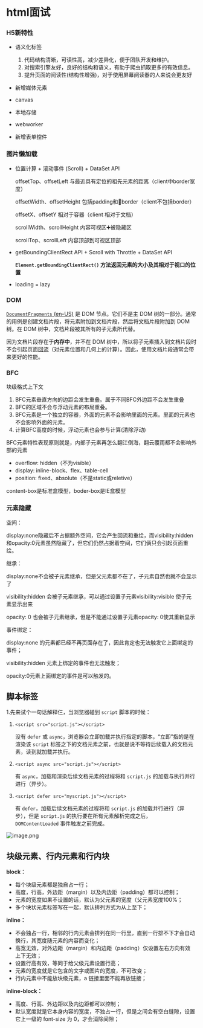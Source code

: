 # html面试

### H5新特性

- 语义化标签
  
  1. 代码结构清晰，可读性高，减少差异化，便于团队开发和维护。
  2. 对搜索引擎友好，良好的结构和语义，有助于爬虫抓取更多的有效信息。
  3. 提升页面的阅读性(结构性增强)，对于使用屏幕阅读器的人来说会更友好

- 新增媒体元素

- canvas

- 本地存储

- webworker

- 新增表单控件

### 图片懒加载

- 位置计算 + 滚动事件 (Scroll) + DataSet API
  
  offsetTop、offsetLeft 与最近具有定位的祖先元素的距离（client中border宽度）
  
  offsetWidth、offsetHeight 包括padding和border（client不包括border）
  
  offsetX、offsetY 相对于容器（client 相对于文档）
  
  scrollWidth、scrollHeight 内容可视区➕被隐藏区
  
  scrollTop、scrollLeft  内容顶部到可视区顶部

- getBoundingClientRect API + Scroll with Throttle + DataSet API
  
  **`Element.getBoundingClientRect()` 方法返回元素的大小及其相对于视口的位置**

- loading = lazy

### DOM

[`DocumentFragments` (en-US)](https://developer.mozilla.org/en-US/docs/Web/API/DocumentFragment "Currently only available in English (US)") 是 DOM 节点。它们不是主 DOM 树的一部分。通常的用例是创建文档片段，将元素附加到文档片段，然后将文档片段附加到 DOM 树。在 DOM 树中，文档片段被其所有的子元素所代替。

因为文档片段存在于**内存中**，并不在 DOM 树中，所以将子元素插入到文档片段时不会引起页面[回流](https://developer.mozilla.org/zh-CN/docs/Glossary/Reflow)（对元素位置和几何上的计算）。因此，使用文档片段通常会带来更好的性能。

### BFC

块级格式上下文

1. BFC元素垂直方向的边距会发生重叠。属于不同BFC外边距不会发生重叠
2. BFC的区域不会与浮动元素的布局重叠。
3. BFC元素是一个独立的容器，外面的元素不会影响里面的元素。里面的元素也不会影响外面的元素。
4. 计算BFC高度的时候，浮动元素也会参与计算(清除浮动)

BFC元素特性表现原则就是，内部子元素再怎么翻江倒海，翻云覆雨都不会影响外部的元素

- overflow: hidden（不为visible）
- display: inline-block、flex、table-cell
- position: fixed、absolute（不是static或reletive）

content-box是标准盒模型，boder-box是IE盒模型

### 元素隐藏

空间：

display:none隐藏后不占据额外空间，它会产生回流和重绘，而visibility:hidden和opacity:0元素虽然隐藏了，但它们仍然占据着空间，它们俩只会引起页面重绘。

继承：

display:none不会被子元素继承，但是父元素都不在了，子元素自然也就不会显示了

visibility:hidden 会被子元素继承，可以通过设置子元素visibility:visible 使子元素显示出来

opacity: 0 也会被子元素继承，但是不能通过设置子元素opacity: 0使其重新显示

事件绑定：

display:none 的元素都已经不再页面存在了，因此肯定也无法触发它上面绑定的事件；

visibility:hidden 元素上绑定的事件也无法触发；

opacity:0元素上面绑定的事件是可以触发的。

## 脚本标签

1.先来试个一句话解释仨，当浏览器碰到 `script` 脚本的时候：

1. `<script src="script.js"></script>`
   
   没有 `defer` 或 `async`，浏览器会立即加载并执行指定的脚本，“立即”指的是在渲染该 `script` 标签之下的文档元素之前，也就是说不等待后续载入的文档元素，读到就加载并执行。

2. `<script async src="script.js"></script>`
   
   有 `async`，加载和渲染后续文档元素的过程将和 `script.js` 的加载与执行并行进行（异步）。

3. `<script defer src="myscript.js"></script>`
   
   有 `defer`，加载后续文档元素的过程将和 `script.js` 的加载并行进行（异步），但是 `script.js` 的执行要在所有元素解析完成之后，`DOMContentLoaded` 事件触发之前完成。

<img title="" src="https://p3-juejin.byteimg.com/tos-cn-i-k3u1fbpfcp/894d84e8a7e0497091a26e43e1a84237~tplv-k3u1fbpfcp-zoom-in-crop-mark:1512:0:0:0.awebp?" alt="image.png" data-align="center">

## 块级元素、行内元素和行内块

**block：**

- 每个块级元素都是独自占一行；
- 高度，行高，外边距（margin）以及内边距（padding）都可以控制；
- 元素的宽度如果不设置的话，默认为父元素的宽度（父元素宽度100%；
- 多个块状元素标签写在一起，默认排列方式为从上至下；

**inline：**

- 不会独占一行，相邻的行内元素会排列在同一行里，直到一行排不下才会自动换行，其宽度随元素的内容而变化；
- 高宽无效，对外边距（margin）和内边距（padding）仅设置左右方向有效 上下无效；
- 设置行高有效，等同于给父级元素设置行高；
- 元素的宽度就是它包含的文字或图片的宽度，不可改变；
- 行内元素中不能放块级元素，a 链接里面不能再放链接；

**inline-block：**

- 高度、行高、外边距以及内边距都可以控制；
- 默认宽度就是它本身内容的宽度，不独占一行，但是之间会有空白缝隙，设置它上一级的 font-size 为 0，才会消除间隙；
